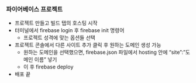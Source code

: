 ### 파이어베이스 프로젝트

- 프로젝트 만들고 빌드 탭의 호스팅 시작
- 터미널에서 firebase login 후 firebase init 명령어
  - 프로젝트 성격에 맞는 옵션들 선택
- 프로젝트 콘솔에서 다른 사이트 추가 클릭 후 원하는 도메인 생성 가능
  - 원하는 도메인을 선택했으면, firebase.json 파일에서 hosting 안에 “site”:”도메인 이름” 넣기
  - 이 후 firebase deploy
- 배포 끝
